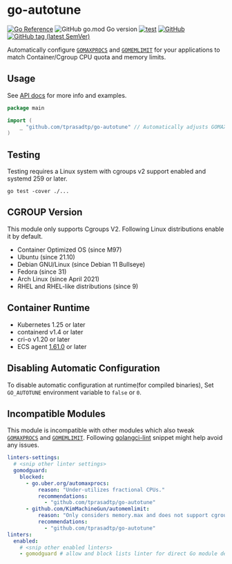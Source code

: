 # go-autotune

[![Go Reference](https://pkg.go.dev/badge/github.com/tprasadtp/go-autotune.svg)](https://pkg.go.dev/github.com/tprasadtp/go-autotune)
![GitHub go.mod Go version](https://img.shields.io/github/go-mod/go-version/tprasadtp/go-autotune?label=go&logo=go&logoColor=white)
[![test](https://github.com/tprasadtp/go-autotune/actions/workflows/test.yml/badge.svg)](https://github.com/tprasadtp/go-autotune/actions/workflows/test.yml)
[![GitHub](https://img.shields.io/github/license/tprasadtp/go-autotune)](https://github.com/tprasadtp/go-autotune/blob/master/LICENSE)
[![GitHub tag (latest SemVer)](https://img.shields.io/github/v/tag/tprasadtp/go-autotune?color=7f50a6&label=release&logo=semver&sort=semver)](https://github.com/tprasadtp/go-autotune/releases)

Automatically configure [`GOMAXPROCS`][GOMAXPROCS] and [`GOMEMLIMIT`][GOMEMLIMIT] for your
applications to match Container/Cgroup CPU quota and memory limits.

## Usage

See [API docs](https://pkg.go.dev/github.com/tprasadtp/go-autotune) for more info and examples.

```go
package main

import (
	_ "github.com/tprasadtp/go-autotune" // Automatically adjusts GOMAXPROCS & GOMEMLIMIT
)
```

## Testing

Testing requires a Linux system with cgroups v2 support enabled and systemd 259 or later.

```
go test -cover ./...
```

## CGROUP Version

This module only supports Cgroups V2. Following Linux distributions enable it by default.

- Container Optimized OS (since M97)
- Ubuntu (since 21.10)
- Debian GNU/Linux (since Debian 11 Bullseye)
- Fedora (since 31)
- Arch Linux (since April 2021)
- RHEL and RHEL-like distributions (since 9)

## Container Runtime

- Kubernetes 1.25 or later
- containerd v1.4 or later
- cri-o v1.20 or later
- ECS agent [1.61.0](https://github.com/aws/amazon-ecs-agent/pull/3127) or later

## Disabling Automatic Configuration

To disable automatic configuration at runtime(for compiled binaries),
Set `GO_AUTOTUNE` environment variable to `false` or `0`.

## Incompatible Modules

This module is incompatible with other modules which also tweak [`GOMAXPROCS`][GOMAXPROCS]
and [`GOMEMLIMIT`][GOMEMLIMIT]. Following [golangci-lint] snippet might help avoid any
issues.

```yml
linters-settings:
  # <snip other linter settings>
  gomodguard:
    blocked:
      - go.uber.org/automaxprocs:
          reason: "Under-utilizes fractional CPUs."
          recommendations:
            - "github.com/tprasadtp/go-autotune"
      - github.com/KimMachineGun/automemlimit:
          reason: "Only considers memory.max and does not support cgroup mounted at non default path"
          recommendations:
            - "github.com/tprasadtp/go-autotune"
linters:
  enabled:
    # <snip other enabled linters>
    - gomodguard # allow and block lists linter for direct Go module dependencies.
```

[GOMEMLIMIT]: https://pkg.go.dev/runtime/debug#SetMemoryLimit
[GOMAXPROCS]: https://pkg.go.dev/runtime#GOMAXPROCS
[golangci-lint]: https://golangci-lint.run/
